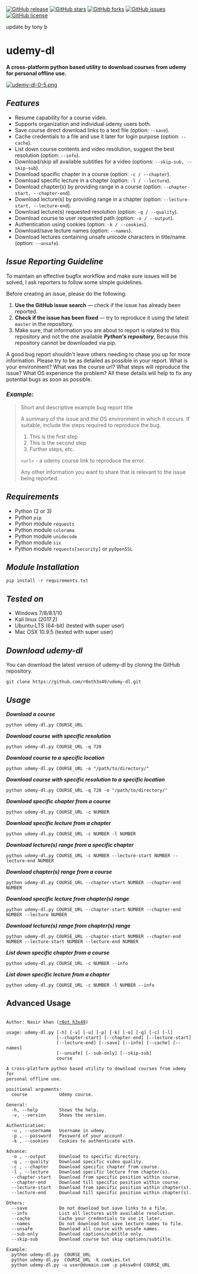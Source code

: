 [![GitHub release](https://img.shields.io/badge/release-v0.5-brightgreen.svg?style=flat-square)](https://github.com/r0oth3x49/udemy-dl/releases/tag/v0.5)
[![GitHub stars](https://img.shields.io/github/stars/r0oth3x49/udemy-dl.svg?style=flat-square)](https://github.com/r0oth3x49/udemy-dl/stargazers)
[![GitHub forks](https://img.shields.io/github/forks/r0oth3x49/udemy-dl.svg?style=flat-square)](https://github.com/r0oth3x49/udemy-dl/network)
[![GitHub issues](https://img.shields.io/github/issues/r0oth3x49/udemy-dl.svg?style=flat-square)](https://github.com/r0oth3x49/udemy-dl/issues)
[![GitHub license](https://img.shields.io/github/license/r0oth3x49/udemy-dl.svg?style=flat-square)](https://github.com/r0oth3x49/udemy-dl/blob/master/LICENSE)

update by tony b

# udemy-dl

**A cross-platform python based utility to download courses from udemy for personal offline use.**

[![udemy-dl-0-5.png](https://s26.postimg.cc/67x3wfak9/udemy-dl-0-5.png)](https://postimg.cc/image/s73ijmred/)

## **_Features_**

* Resume capability for a course video.
* Supports organization and individual udemy users both.
* Save course direct download links to a text file (option: `--save`).
* Cache credentials to a file and use it later for login purpose (option: `--cache`).
* List down course contents and video resolution, suggest the best resolution (option: `--info`).
* Download/skip all available subtitles for a video (options: `--skip-sub, --skip-sub`).
* Download spacific chapter in a course (option: `-c / --chapter`).
* Download specific lecture in a chapter (option: `-l / --lecture`).
* Download chapter(s) by providing range in a course (option: `--chapter-start, --chapter-end`).
* Download lecture(s) by providing range in a chapter (option: `--lecture-start, --lecture-end`).
* Download lecture(s) requested resolution (option: `-q / --quality`).
* Download course to user requested path (option: `-o / --output`).
* Authentication using cookies (option: `-k / --cookies`).
* Download/save lecture names (option: `--names`).
* Download lectures containing unsafe _unicode_ characters in title/name (option: `--unsafe`).

## **_Issue Reporting Guideline_**

To maintain an effective bugfix workflow and make sure issues will be solved, I ask reporters to follow some simple guidelines.

Before creating an issue, please do the following:

1.  **Use the GitHub issue search** &mdash; check if the issue has already been reported.
2.  **Check if the issue has been fixed** &mdash; try to reproduce it using the latest `master` in the repository.
3.  Make sure, that information you are about to report is related to this repository
    and not the one available **_Python's repository_**, Because this repository cannot be downloaded via pip.

A good bug report shouldn't leave others needing to chase you up for more
information. Please try to be as detailed as possible in your report. What is
your environment? What was the course url? What steps will reproduce the issue? What OS
experience the problem? All these details will help to fix any potential bugs as soon as possible.

### **_Example:_**

> Short and descriptive example bug report title
>
> A summary of the issue and the OS environment in which it occurs. If
> suitable, include the steps required to reproduce the bug.
>
> 1.  This is the first step
> 2.  This is the second step
> 3.  Further steps, etc.
>
> `<url>` - a udemy course link to reproduce the error.
>
> Any other information you want to share that is relevant to the issue being reported.

## **_Requirements_**

* Python (2 or 3)
* Python `pip`
* Python module `requests`
* Python module `colorama`
* Python module `unidecode`
* Python module `six`
* Python module `requests[security]` or `pyOpenSSL`

## **_Module Installation_**

    pip install -r requirements.txt

## **_Tested on_**

* Windows 7/8/8.1/10
* Kali linux (2017.2)
* Ubuntu-LTS (64-bit) (tested with super user)
* Mac OSX 10.9.5 (tested with super user)

## **_Download udemy-dl_**

You can download the latest version of udemy-dl by cloning the GitHub repository.

    git clone https://github.com/r0oth3x49/udemy-dl.git

## **_Usage_**

**_Download a course_**

    python udemy-dl.py COURSE_URL

**_Download course with specific resolution_**

    python udemy-dl.py COURSE_URL -q 720

**_Download course to a specific location_**

    python udemy-dl.py COURSE_URL -o "/path/to/directory/"

**_Download course with specific resolution to a specific location_**

    python udemy-dl.py COURSE_URL -q 720 -o "/path/to/directory/"

**_Download specific chapter from a course_**

    python udemy-dl.py COURSE_URL -c NUMBER

**_Download specific lecture from a chapter_**

    python udemy-dl.py COURSE_URL -c NUMBER -l NUMBER

**_Download lecture(s) range from a specific chapter_**

    python udemy-dl.py COURSE_URL -c NUMBER --lecture-start NUMBER --lecture-end NUMBER

**_Download chapter(s) range from a course_**

    python udemy-dl.py COURSE_URL --chapter-start NUMBER --chapter-end NUMBER

**_Download specific lecture from chapter(s) range_**

    python udemy-dl.py COURSE_URL --chapter-start NUMBER --chapter-end NUMBER --lecture NUMBER

**_Download lecture(s) range from chapter(s) range_**

    python udemy-dl.py COURSE_URL --chapter-start NUMBER --chapter-end NUMBER --lecture-start NUMBER --lecture-end NUMBER

**_List down specific chapter from a course_**

    python udemy-dl.py COURSE_URL -c NUMBER --info

**_List down specific lecture from a chapter_**

    python udemy-dl.py COURSE_URL -c NUMBER -l NUMBER --info

## **Advanced Usage**

<pre><code>
Author: Nasir khan (<a href="http://r0oth3x49.herokuapp.com/">r0ot h3x49</a>)

usage: udemy-dl.py [-h] [-v] [-u] [-p] [-k] [-o] [-q] [-c] [-l]
                   [--chapter-start] [--chapter-end] [--lecture-start]
                   [--lecture-end] [--save] [--info] [--cache] [--names]
                   [--unsafe] [--sub-only] [--skip-sub]
                   course

A cross-platform python based utility to download courses from udemy for
personal offline use.

positional arguments:
  course            Udemy course.

General:
  -h, --help        Shows the help.
  -v, --version     Shows the version.

Authentication:
  -u , --username   Username in udemy.
  -p , --password   Password of your account.
  -k , --cookies    Cookies to authenticate with.

Advance:
  -o , --output     Download to specific directory.
  -q , --quality    Download specific video quality.
  -c , --chapter    Download specific chapter from course.
  -l , --lecture    Download specific lecture from chapter(s).
  --chapter-start   Download from specific position within course.
  --chapter-end     Download till specific position within course.
  --lecture-start   Download from specific position within chapter(s).
  --lecture-end     Download till specific position within chapter(s).

Others:
  --save            Do not download but save links to a file.
  --info            List all lectures with available resolution.
  --cache           Cache your credentials to use it later.
  --names           Do not download but save lecture names to file.
  --unsafe          Download all course with unsafe names.
  --sub-only        Download captions/subtitle only.
  --skip-sub        Download course but skip captions/subtitle.

Example:
  python udemy-dl.py  COURSE_URL
  python udemy-dl.py  COURSE_URL -k cookies.txt
  python udemy-dl.py -u user@domain.com -p p4ssw0rd COURSE_URL
</code></pre>
